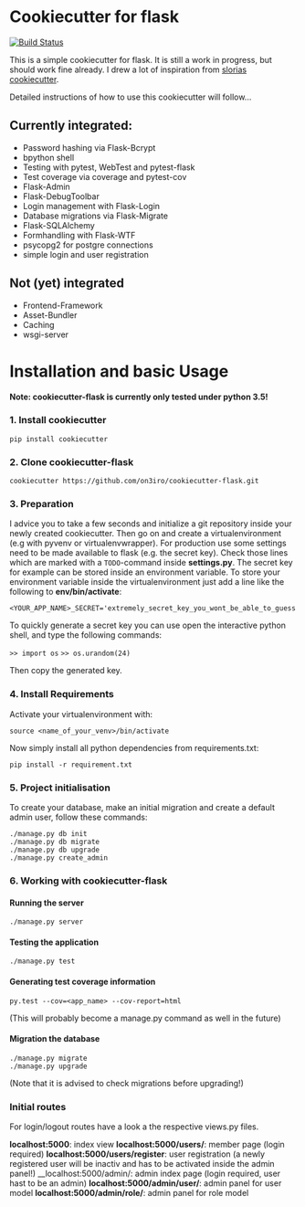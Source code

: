 # Cookiecutter for flask

[![Build Status](https://travis-ci.org/on3iro/cookiecutter-flask.svg)](https://travis-ci.org/on3iro/cookiecutter-flask)

This is a simple cookiecutter for flask. It is still a work in progress, but should work fine already. I drew a lot of inspiration from [slorias cookiecutter](https://github.com/sloria/cookiecutter-flask).

Detailed instructions of how to use this cookiecutter will follow...

## Currently integrated:
* Password hashing via Flask-Bcrypt
* bpython shell
* Testing with pytest, WebTest and pytest-flask
* Test coverage via coverage and pytest-cov
* Flask-Admin
* Flask-DebugToolbar
* Login management with Flask-Login
* Database migrations via Flask-Migrate
* Flask-SQLAlchemy
* Formhandling with Flask-WTF
* psycopg2 for postgre connections
* simple login and user registration

## Not (yet) integrated
* Frontend-Framework
* Asset-Bundler
* Caching
* wsgi-server


# Installation and basic Usage
__Note: cookiecutter-flask is currently only tested under python 3.5!__

### 1. Install cookiecutter

    pip install cookiecutter

### 2. Clone cookiecutter-flask

    cookiecutter https://github.com/on3iro/cookiecutter-flask.git

### 3. Preparation
I advice you to take a few seconds and initialize a git repository inside
your newly created cookiecutter. Then go on and create a virtualenvironment
(e.g with pyvenv or virtualenvwrapper). For production use some settings need
to be made available to flask (e.g. the secret key). Check those lines which
are marked with a ```TODO```-command inside **settings.py**. The secret key for
example can be stored inside an environment variable.
To store your environment variable inside the virtualenvironment just add a
line like the following to **env/bin/activate**:
    
    <YOUR_APP_NAME>_SECRET='extremely_secret_key_you_wont_be_able_to_guess'

To quickly generate a secret key you can use open the interactive python shell,
and type the following commands:

```>> import os```
```>> os.urandom(24)```

Then copy the generated key.

### 4. Install Requirements
Activate your virtualenvironment with:
    
    source <name_of_your_venv>/bin/activate

Now simply install all python dependencies from requirements.txt:
    
    pip install -r requirement.txt

### 5. Project initialisation
To create your database, make an initial migration and create a default admin
user, follow these commands:

    ./manage.py db init
    ./manage.py db migrate
    ./manage.py db upgrade
    ./manage.py create_admin

### 6. Working with cookiecutter-flask

#### Running the server
    
    ./manage.py server

#### Testing the application

    ./manage.py test

#### Generating test coverage information

    py.test --cov=<app_name> --cov-report=html

(This will probably become a manage.py command as well in the future)

#### Migration the database

    ./manage.py migrate
    ./manage.py upgrade

(Note that it is advised to check migrations before upgrading!)

### Initial routes
For login/logout routes have a look a the respective views.py files.

__localhost:5000__: index view
__localhost:5000/users/__: member page (login required)
__localhost:5000/users/register__: user registration (a newly registered user
will be inactiv and has to be activated inside the admin panel!)
__localhost:5000/admin/: admin index page (login required, user hast to be an
admin)
__localhost:5000/admin/user/__: admin panel for user model
__localhost:5000/admin/role/__: admin panel for role model
